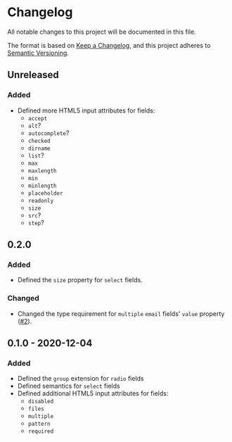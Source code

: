 # Changelog

All notable changes to this project will be documented in this file.

The format is based on [Keep a Changelog][kac], and this project adheres to
[Semantic Versioning][semver].

[kac]: https://keepachangelog.com/en/1.0.0
[semver]: https://semver.org/spec/v2.0.0.html

## Unreleased

### Added

* Defined more HTML5 input attributes for fields:
  * `accept`
  * `alt`?
  * `autocomplete`?
  * `checked`
  * `dirname`
  * `list`?
  * `max`
  * `maxlength`
  * `min`
  * `minlength`
  * `placeholder`
  * `readonly`
  * `size`
  * `src`?
  * `step`?

## 0.2.0

### Added

* Defined the `size` property for `select` fields.
### Changed

* Changed the type requirement for `multiple` `email` fields' `value` property
  ([#2](https://github.com/dillonredding/siren-extensions/issues/2)).

## 0.1.0 - 2020-12-04

### Added

* Defined the `group` extension for `radio` fields
* Defined semantics for `select` fields
* Defined additional HTML5 input attributes for fields:
  * `disabled`
  * `files`
  * `multiple`
  * `pattern`
  * `required`
